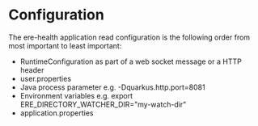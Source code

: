 # Configuration

The ere-health application read configuration is the following order from most important to least important:
 * RuntimeConfiguration as part of a web socket message or a HTTP header
 * user.properties
 * Java process parameter e.g. -Dquarkus.http.port=8081
 * Environment variables e.g. export ERE_DIRECTORY_WATCHER_DIR="my-watch-dir"
 * application.properties